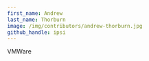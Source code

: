 ```yaml
---
first_name: Andrew
last_name: Thorburn
image: /img/contributors/andrew-thorburn.jpg
github_handle: ipsi
---
```

VMWare
